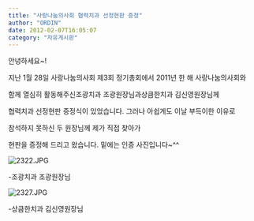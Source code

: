 ```yaml
---
title: "사랑나눔의사회 협력치과 선정현판 증정"
author: "ORDIN"
date: 2012-02-07T16:05:07
category: "자유게시판"
---
```


안녕하세요~!

지난 1월 28일 사랑나눔의사회 제3회 정기총회에서 2011년 한 해 사랑나눔의사회와

함께 열심히 활동해주신조광치과 조광원장님과상큼한치과 김신영원장님께

협력치과 선정현판 증정식이 있었습니다. 그러나 아쉽게도 이날 부득이한 이유로

참석하지 못하신 두 원장님께 제가 직접 찾아가

현판을 증정해 드리고 왔습니다. 밑에는 인증 사진입니다~^^

![2322.JPG](/files/attach/images/2928/581/003/cda5472f1dee8d4934dff774d38bc1c4.JPG)

-조광치과 조광원장님

![2327.JPG](/files/attach/images/2928/581/003/2b4bd8af3d7179492922da4762db9255.JPG)

-상큼한치과 김신영원장님
